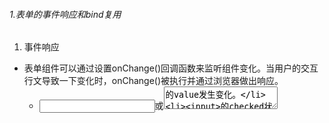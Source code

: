 ###### 1.表单的事件响应和bind复用
1. 事件响应
  - 表单组件可以通过设置onChange()回调函数来监听组件变化。当用户的交互行文导致一下变化时，onChange()被执行并通过浏览器做出响应。
    - <input>或<textarea>的value发生变化。
    - <input>的checked状态改变。
    - <option>的selected 状态改变。
2. bind复用
  - bind方法为事件相应函数增加一个参数，事件响应函数通过该参数识别事件源。